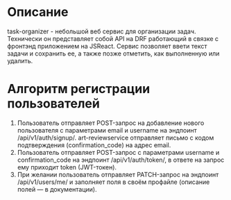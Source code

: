 # Описание
task-organizer - небольшой веб сервис для организации задач. Технически он представляет собой API на DRF работающий в связке с фронтэнд приложением на JSReact. Сервис позволяет ввети текст задачи и сохранить ее, а также позже отметить, как выполненную или удалить.

# Алгоритм регистрации пользователей
1. Пользователь отправляет POST-запрос на добавление нового пользователя с параметрами email и username на эндпоинт /api/v1/auth/signup/.
art-reviewservice отправляет письмо с кодом подтверждения (confirmation_code) на адрес email.
2. Пользователь отправляет POST-запрос с параметрами username и confirmation_code на эндпоинт /api/v1/auth/token/, в ответе на запрос ему приходит token (JWT-токен).
3. При желании пользователь отправляет PATCH-запрос на эндпоинт /api/v1/users/me/ и заполняет поля в своём профайле (описание полей — в документации).
